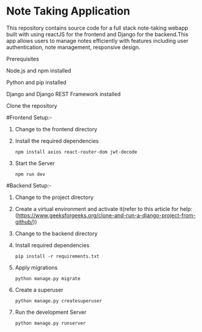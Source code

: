 # Note Taking Application

This repository contains source code for a full stack note-taking webapp built with using reactJS for the frontend and Django for the backend.This app allows users to manage notes efficiently with features including user authentication, note management, responsive design.

Prerequisites

Node.js and npm installed

Python and pip installed

Django and Django REST Framework installed

Clone the repository

#Frontend Setup:-

1. Change to the frontend directory

2. Install the required dependencies

   ```npm install axios react-router-dom jwt-decode```

3. Start the Server

   `npm run dev`

#Backend Setup:-

1. Change to the project directory

2. Create a virtual environment and activate it(refer to this article for help:(https://www.geeksforgeeks.org/clone-and-run-a-django-project-from-github/))

3. Change to the backend directory

4. Install required dependencies

   ```pip install -r requirements.txt```

5. Apply migrations

   ```python manage.py migrate```

6. Create a superuser

   ```python manage.py createsuperuser```

7. Run the development Server

   ```python manage.py runserver```





